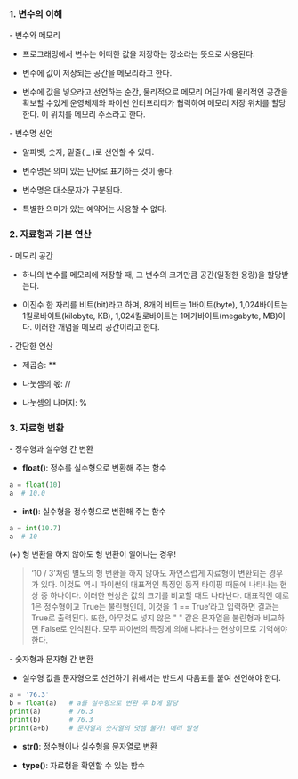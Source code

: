 <h3> 1. 변수의 이해 </h3>

\- 변수와 메모리

- 프로그래밍에서 변수는 어떠한 값을 저장하는 장소라는 뜻으로 사용된다.

- 변수에 값이 저장되는 공간을 메모리라고 한다.

- 변수에 값을 넣으라고 선언하는 순간, 물리적으로 메모리 어딘가에 물리적인 공간을 확보할 수있게 운영체제와 파이썬 인터프리터가 협력하여 메모리 저장 위치를 할당한다. 이 위치를 메모리 주소라고 한다.  

  

\- 변수명 선언

- 알파벳, 숫자, 밑줄( _ )로 선언할 수 있다.

- 변수명은 의미 있는 단어로 표기하는 것이 좋다.

- 변수명은 대소문자가 구분된다.

- 특별한 의미가 있는 예약어는 사용할 수 없다.  

  

 

<h3> 2. 자료형과 기본 연산</h3>



\- 메모리 공간

- 하나의 변수를 메모리에 저장할 때, 그 변수의 크기만큼 공간(일정한 용량)을 할당받는다.

- 이진수 한 자리를 비트(bit)라고 하며, 8개의 비트는 1바이트(byte), 1,024바이트는 1킬로바이트(kilobyte, KB), 1,024킬로바이트는 1메가바이트(megabyte, MB)이다. 이러한 개념을 메모리 공간이라고 한다.





\- 간단한 연산

- 제곱승: **

- 나눗셈의 몫: //

- 나눗셈의 나머지: %

  

<h3> 3. 자료형 변환 </h3>



\- 정수형과 실수형 간 변환

- **float()**: 정수를 실수형으로 변환해 주는 함수

```python
a = float(10)
a  # 10.0
```



- **int()**: 실수형을 정수형으로 변환해 주는 함수

```python
a = int(10.7)
a  # 10
```



(+) 형 변환을 하지 않아도 형 변환이 일어나는 경우!

> ‘10 / 3’처럼 별도의 형 변환을 하지 않아도 자연스럽게 자료형이 변환되는 경우가 있다. 이것도 역시 파이썬의 대표적인 특징인 동적 타이핑 때문에 나타나는 현상 중 하나이다. 이러한 현상은 값의 크기를 비교할 때도 나타난다. 대표적인 예로 1은 정수형이고 True는 불린형인데, 이것을 ‘1 == True’라고 입력하면 결과는 True로 출력된다. 또한, 아무것도 넣지 않은 " " 같은 문자열을 불린형과 비교하면 False로 인식된다. 모두 파이썬의 특징에 의해 나타나는 현상이므로 기억해야 한다.



\- 숫자형과 문자형 간 변환 

- 실수형 값을 문자형으로 선언하기 위해서는 반드시 따옴표를 붙여 선언해야 한다. 

```python
a = '76.3'
b = float(a)   # a를 실수형으로 변환 후 b에 할당
print(a)       # 76.3
print(b)       # 76.3
print(a+b)     # 문자열과 숫자열의 덧셈 불가! 에러 발생
```



- **str()**: 정수형이나 실수형을 문자열로 변환

- **type()**: 자료형을 확인할 수 있는 함수









